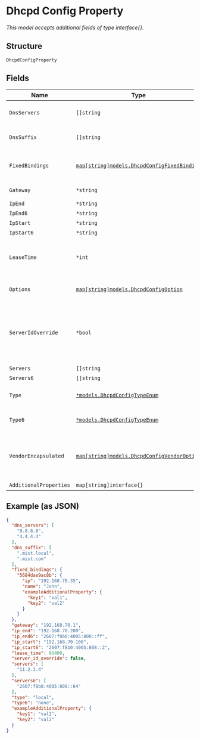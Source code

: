 
# Dhcpd Config Property

*This model accepts additional fields of type interface{}.*

## Structure

`DhcpdConfigProperty`

## Fields

| Name | Type | Tags | Description |
|  --- | --- | --- | --- |
| `DnsServers` | `[]string` | Optional | If `type`==`local` or `type6`==`local` - optional, if not defined, system one will be used |
| `DnsSuffix` | `[]string` | Optional | If `type`==`local` or `type6`==`local` - optional, if not defined, system one will be used |
| `FixedBindings` | [`map[string]models.DhcpdConfigFixedBinding`](../../doc/models/dhcpd-config-fixed-binding.md) | Optional | If `type`==`local` or `type6`==`local`. Property key is the MAC Address. Format is `[0-9a-f]{12}` (e.g "5684dae9ac8b") |
| `Gateway` | `*string` | Optional | If `type`==`local` - optional, `ip` will be used if not provided |
| `IpEnd` | `*string` | Optional | If `type`==`local` |
| `IpEnd6` | `*string` | Optional | If `type6`==`local` |
| `IpStart` | `*string` | Optional | If `type`==`local` |
| `IpStart6` | `*string` | Optional | If `type6`==`local` |
| `LeaseTime` | `*int` | Optional | In seconds, lease time has to be between 3600 [1hr] - 604800 [1 week], default is 86400 [1 day]<br>**Default**: `86400`<br>**Constraints**: `>= 3600`, `<= 604800` |
| `Options` | [`map[string]models.DhcpdConfigOption`](../../doc/models/dhcpd-config-option.md) | Optional | If `type`==`local` or `type6`==`local`. Property key is the DHCP option number |
| `ServerIdOverride` | `*bool` | Optional | `server_id_override`==`true` means the device, when acts as DHCP relay and forwards DHCP responses from DHCP server to clients,<br>should overwrite the Sever Identifier option (i.e. DHCP option 54) in DHCP responses with its own IP address.<br>**Default**: `false` |
| `Servers` | `[]string` | Optional | If `type`==`relay` |
| `Servers6` | `[]string` | Optional | If `type6`==`relay` |
| `Type` | [`*models.DhcpdConfigTypeEnum`](../../doc/models/dhcpd-config-type-enum.md) | Optional | enum: `local` (DHCP Server), `none`, `relay` (DHCP Relay)<br>**Default**: `"local"` |
| `Type6` | [`*models.DhcpdConfigTypeEnum`](../../doc/models/dhcpd-config-type-enum.md) | Optional | enum: `local` (DHCP Server), `none`, `relay` (DHCP Relay)<br>**Default**: `"none"` |
| `VendorEncapsulated` | [`map[string]models.DhcpdConfigVendorOption`](../../doc/models/dhcpd-config-vendor-option.md) | Optional | If `type`==`local` or `type6`==`local`. Property key is <enterprise number>:<sub option code>, with<br><br>* enterprise number: 1-65535 (https://www.iana.org/assignments/enterprise-numbers/enterprise-numbers)<br>* sub option code: 1-255, sub-option code' |
| `AdditionalProperties` | `map[string]interface{}` | Optional | - |

## Example (as JSON)

```json
{
  "dns_servers": [
    "8.8.8.8",
    "4.4.4.4"
  ],
  "dns_suffix": [
    ".mist.local",
    ".mist.com"
  ],
  "fixed_bindings": {
    "5684dae9ac8b": {
      "ip": "192.168.70.35",
      "name": "John",
      "exampleAdditionalProperty": {
        "key1": "val1",
        "key2": "val2"
      }
    }
  },
  "gateway": "192.168.70.1",
  "ip_end": "192.168.70.200",
  "ip_end6": "2607:f8b0:4005:808::ff",
  "ip_start": "192.168.70.100",
  "ip_start6": "2607:f8b0:4005:808::2",
  "lease_time": 86400,
  "server_id_override": false,
  "servers": [
    "11.2.3.4"
  ],
  "servers6": [
    "2607:f8b0:4005:808::64"
  ],
  "type": "local",
  "type6": "none",
  "exampleAdditionalProperty": {
    "key1": "val1",
    "key2": "val2"
  }
}
```

